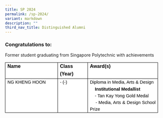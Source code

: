 ```yaml
---
title: SP 2024
permalink: /sp-2024/
variant: markdown
description: ""
third_nav_title: Distinguished Alumni
---
```

<div align="justify">
<h3>Congratulations to:</h3>
<p>Former student graduating from Singapore Polytechnic with achievements</p>

<table style="border:none;border-collapse:collapse;"><colgroup><col width="219"><col width="116"><col width="288"></colgroup><tbody><tr style="height:39.75pt"><td style="border-left:solid #000000 0.62499975pt;border-right:solid #000000 0.62499975pt;border-bottom:solid #000000 0.62499975pt;border-top:solid #000000 0.62499975pt;vertical-align:top;background-color:#ffffff;padding:0pt 5pt 0pt 5pt;overflow:hidden;overflow-wrap:break-word;"><p style="line-height:1.512;text-align: justify;margin-top:0pt;margin-bottom:0pt;" dir="ltr"><span style="font-size:12pt;font-family:Arial,sans-serif;color:#000000;background-color:transparent;font-weight:700;font-style:normal;font-variant:normal;text-decoration:none;vertical-align:baseline;white-space:pre;white-space:pre-wrap;">Name</span></p></td><td style="border-left:solid #000000 0.62499975pt;border-right:solid #000000 0.62499975pt;border-bottom:solid #000000 0.62499975pt;border-top:solid #000000 0.62499975pt;vertical-align:top;background-color:#ffffff;padding:0pt 5pt 0pt 5pt;overflow:hidden;overflow-wrap:break-word;"><p style="line-height:1.512;text-align: justify;margin-top:0pt;margin-bottom:0pt;" dir="ltr"><span style="font-size:12pt;font-family:Arial,sans-serif;color:#000000;background-color:transparent;font-weight:700;font-style:normal;font-variant:normal;text-decoration:none;vertical-align:baseline;white-space:pre;white-space:pre-wrap;">Class (Year)</span></p></td><td style="border-left:solid #000000 0.62499975pt;border-right:solid #000000 0.62499975pt;border-bottom:solid #000000 0.62499975pt;border-top:solid #000000 0.62499975pt;vertical-align:top;background-color:#ffffff;padding:0pt 5pt 0pt 5pt;overflow:hidden;overflow-wrap:break-word;"><p style="line-height:1.512;text-align: justify;margin-top:0pt;margin-bottom:0pt;" dir="ltr"><span style="font-size:12pt;font-family:Arial,sans-serif;color:#000000;background-color:transparent;font-weight:700;font-style:normal;font-variant:normal;text-decoration:none;vertical-align:baseline;white-space:pre;white-space:pre-wrap;">Award(s)</span></p></td></tr><tr style="height:52.5pt"><td style="border-left:solid #000000 0.62499975pt;border-right:solid #000000 0.62499975pt;border-bottom:solid #000000 0.62499975pt;border-top:solid #000000 0.62499975pt;vertical-align:top;background-color:#ffffff;padding:0pt 5pt 0pt 5pt;overflow:hidden;overflow-wrap:break-word;"><p style="line-height:1.512;text-align: justify;margin-top:0pt;margin-bottom:0pt;" dir="ltr"><span style="font-size:11pt;font-family:Arial,sans-serif;color:#000000;background-color:transparent;font-weight:400;font-style:normal;font-variant:normal;text-decoration:none;vertical-align:baseline;white-space:pre;white-space:pre-wrap;">NG KHENG HOON</span></p></td><td style="border-left:solid #000000 0.62499975pt;border-right:solid #000000 0.62499975pt;border-bottom:solid #000000 0.62499975pt;border-top:solid #000000 0.62499975pt;vertical-align:top;background-color:#ffffff;padding:0pt 5pt 0pt 5pt;overflow:hidden;overflow-wrap:break-word;"><p style="line-height:1.512;text-align: justify;margin-top:0pt;margin-bottom:0pt;" dir="ltr"><span style="font-size:11pt;font-family:Arial,sans-serif;color:#000000;background-color:transparent;font-weight:400;font-style:normal;font-variant:normal;text-decoration:none;vertical-align:baseline;white-space:pre;white-space:pre-wrap;">- (-)</span></p></td><td style="border-left:solid #000000 0.62499975pt;border-right:solid #000000 0.62499975pt;border-bottom:solid #000000 0.62499975pt;border-top:solid #000000 0.62499975pt;vertical-align:top;background-color:#ffffff;padding:0pt 5pt 0pt 5pt;overflow:hidden;overflow-wrap:break-word;"><p style="line-height:1.512;text-align: justify;margin-top:0pt;margin-bottom:0pt;" dir="ltr"><span style="font-size:11pt;font-family:Arial,sans-serif;color:#000000;background-color:transparent;font-weight:400;font-style:normal;font-variant:normal;text-decoration:none;vertical-align:baseline;white-space:pre;white-space:pre-wrap;">Diploma in Media, Arts &amp; Design
	<b>Institutional Medallist</b>
	- Tan Kay Yong Gold Medal
	- Media, Arts &amp; Design School Prize
</span></p></td></tr></tbody></table>



</div>